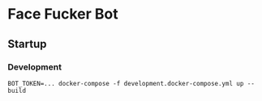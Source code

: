 # Face Fucker Bot

## Startup

### Development
`BOT_TOKEN=... docker-compose -f development.docker-compose.yml up --build`